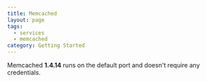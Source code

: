 ```yaml
---
title: Memcached
layout: page
tags:
  - services
  - memcached
category: Getting Started
---
```

Memcached **1.4.14** runs on the default port and doesn't require any credentials.
